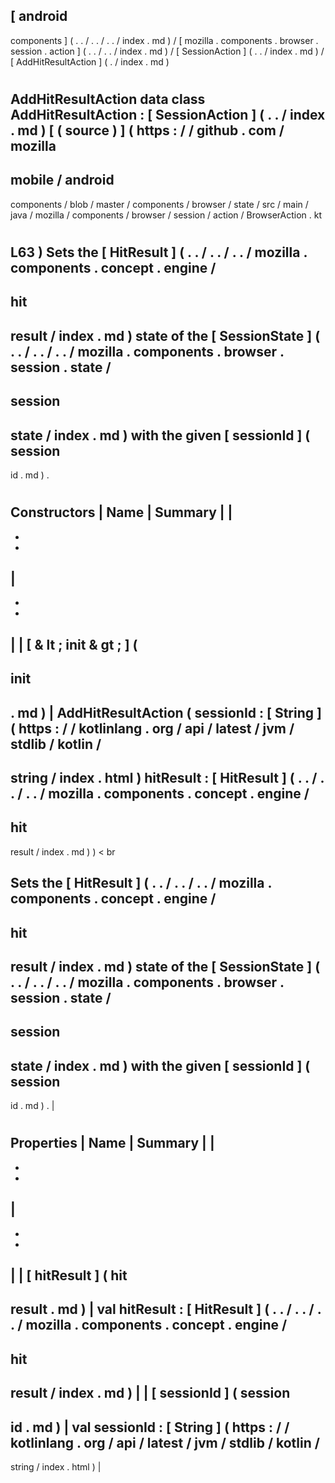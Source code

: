 [
android
-
components
]
(
.
.
/
.
.
/
.
.
/
index
.
md
)
/
[
mozilla
.
components
.
browser
.
session
.
action
]
(
.
.
/
.
.
/
index
.
md
)
/
[
SessionAction
]
(
.
.
/
index
.
md
)
/
[
AddHitResultAction
]
(
.
/
index
.
md
)
#
AddHitResultAction
data
class
AddHitResultAction
:
[
SessionAction
]
(
.
.
/
index
.
md
)
[
(
source
)
]
(
https
:
/
/
github
.
com
/
mozilla
-
mobile
/
android
-
components
/
blob
/
master
/
components
/
browser
/
state
/
src
/
main
/
java
/
mozilla
/
components
/
browser
/
session
/
action
/
BrowserAction
.
kt
#
L63
)
Sets
the
[
HitResult
]
(
.
.
/
.
.
/
.
.
/
mozilla
.
components
.
concept
.
engine
/
-
hit
-
result
/
index
.
md
)
state
of
the
[
SessionState
]
(
.
.
/
.
.
/
.
.
/
mozilla
.
components
.
browser
.
session
.
state
/
-
session
-
state
/
index
.
md
)
with
the
given
[
sessionId
]
(
session
-
id
.
md
)
.
#
#
#
Constructors
|
Name
|
Summary
|
|
-
-
-
|
-
-
-
|
|
[
&
lt
;
init
&
gt
;
]
(
-
init
-
.
md
)
|
AddHitResultAction
(
sessionId
:
[
String
]
(
https
:
/
/
kotlinlang
.
org
/
api
/
latest
/
jvm
/
stdlib
/
kotlin
/
-
string
/
index
.
html
)
hitResult
:
[
HitResult
]
(
.
.
/
.
.
/
.
.
/
mozilla
.
components
.
concept
.
engine
/
-
hit
-
result
/
index
.
md
)
)
<
br
>
Sets
the
[
HitResult
]
(
.
.
/
.
.
/
.
.
/
mozilla
.
components
.
concept
.
engine
/
-
hit
-
result
/
index
.
md
)
state
of
the
[
SessionState
]
(
.
.
/
.
.
/
.
.
/
mozilla
.
components
.
browser
.
session
.
state
/
-
session
-
state
/
index
.
md
)
with
the
given
[
sessionId
]
(
session
-
id
.
md
)
.
|
#
#
#
Properties
|
Name
|
Summary
|
|
-
-
-
|
-
-
-
|
|
[
hitResult
]
(
hit
-
result
.
md
)
|
val
hitResult
:
[
HitResult
]
(
.
.
/
.
.
/
.
.
/
mozilla
.
components
.
concept
.
engine
/
-
hit
-
result
/
index
.
md
)
|
|
[
sessionId
]
(
session
-
id
.
md
)
|
val
sessionId
:
[
String
]
(
https
:
/
/
kotlinlang
.
org
/
api
/
latest
/
jvm
/
stdlib
/
kotlin
/
-
string
/
index
.
html
)
|
